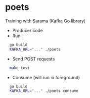 # poets

Training with Sarama (Kafka Go library)

+ Producer code
+ Run
```sh
  go build
  KAFKA_URL="..." ./poets
```
+ Send POST requests
```sh
  make test
```

+ Consume (will run in foreground)
```sh
  go build
  KAFKA_URL="..." ./poets consume
```
